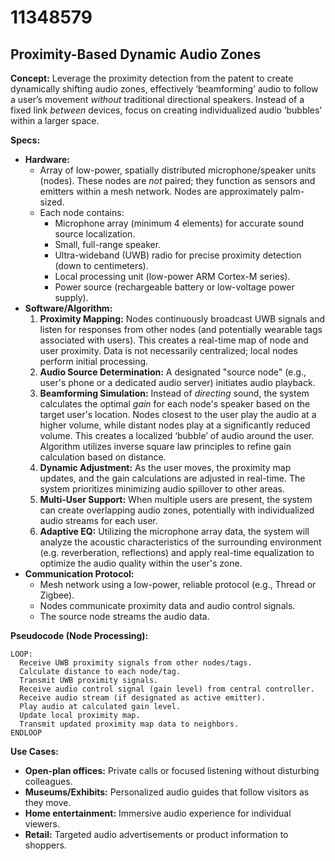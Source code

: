 # 11348579

## Proximity-Based Dynamic Audio Zones

**Concept:** Leverage the proximity detection from the patent to create dynamically shifting audio zones, effectively ‘beamforming’ audio to follow a user’s movement *without* traditional directional speakers. Instead of a fixed link *between* devices, focus on creating individualized audio ‘bubbles’ within a larger space.

**Specs:**

*   **Hardware:**
    *   Array of low-power, spatially distributed microphone/speaker units (nodes). These nodes are *not* paired; they function as sensors and emitters within a mesh network.  Nodes are approximately palm-sized.
    *   Each node contains:
        *   Microphone array (minimum 4 elements) for accurate sound source localization.
        *   Small, full-range speaker.
        *   Ultra-wideband (UWB) radio for precise proximity detection (down to centimeters).
        *   Local processing unit (low-power ARM Cortex-M series).
        *   Power source (rechargeable battery or low-voltage power supply).
*   **Software/Algorithm:**
    1.  **Proximity Mapping:** Nodes continuously broadcast UWB signals and listen for responses from other nodes (and potentially wearable tags associated with users).  This creates a real-time map of node and user proximity.  Data is not necessarily centralized; local nodes perform initial processing.
    2.  **Audio Source Determination:**  A designated "source node" (e.g., user's phone or a dedicated audio server) initiates audio playback.
    3.  **Beamforming Simulation:** Instead of *directing* sound, the system calculates the optimal *gain* for each node's speaker based on the target user's location.  Nodes closest to the user play the audio at a higher volume, while distant nodes play at a significantly reduced volume.  This creates a localized ‘bubble’ of audio around the user. Algorithm utilizes inverse square law principles to refine gain calculation based on distance.
    4.  **Dynamic Adjustment:** As the user moves, the proximity map updates, and the gain calculations are adjusted in real-time. The system prioritizes minimizing audio spillover to other areas.
    5.  **Multi-User Support:** When multiple users are present, the system can create overlapping audio zones, potentially with individualized audio streams for each user.
    6. **Adaptive EQ:** Utilizing the microphone array data, the system will analyze the acoustic characteristics of the surrounding environment (e.g. reverberation, reflections) and apply real-time equalization to optimize the audio quality within the user's zone.
*   **Communication Protocol:**
    *   Mesh network using a low-power, reliable protocol (e.g., Thread or Zigbee).
    *   Nodes communicate proximity data and audio control signals.
    *   The source node streams the audio data.

**Pseudocode (Node Processing):**

```
LOOP:
  Receive UWB proximity signals from other nodes/tags.
  Calculate distance to each node/tag.
  Transmit UWB proximity signals.
  Receive audio control signal (gain level) from central controller.
  Receive audio stream (if designated as active emitter).
  Play audio at calculated gain level.
  Update local proximity map.
  Transmit updated proximity map data to neighbors.
ENDLOOP
```

**Use Cases:**

*   **Open-plan offices:**  Private calls or focused listening without disturbing colleagues.
*   **Museums/Exhibits:**  Personalized audio guides that follow visitors as they move.
*   **Home entertainment:**  Immersive audio experience for individual viewers.
*   **Retail:** Targeted audio advertisements or product information to shoppers.